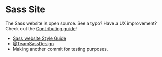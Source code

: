 # Sass Site

The Sass website is open source. See a typo? Have a UX improvement? Check out
the [Contributing guide](https://github.com/sass/sass-site/blob/master/CONTRIBUTING.md)!

* [Sass website Style Guide](http://sass-lang.com/styleguide)
* [@TeamSassDesign](http://twitter.com/teamsassdesign)
* Making another commit for testing purposes.
